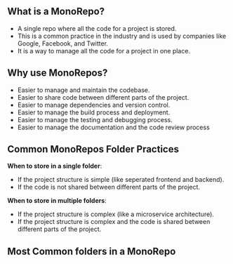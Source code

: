 ## What is a MonoRepo?

- A single repo where all the code for a project is stored.
- This is a common practice in the industry and is used by companies like Google, Facebook, and Twitter.
- It is a way to manage all the code for a project in one place.

## Why use MonoRepos?

- Easier to manage and maintain the codebase.
- Easier to share code between different parts of the project.
- Easier to manage dependencies and version control.
- Easier to manage the build process and deployment.
- Easier to manage the testing and debugging process.
- Easier to manage the documentation and the code review process

## Common MonoRepos Folder Practices

**When to store in a single folder**:

- If the project structure is simple (like seperated frontend and backend).
- If the code is not shared between different parts of the project.

**When to store in multiple folders**:

- If the project structure is complex (like a microservice architecture).
- If the project structure is complex and the code is shared between different parts of the project.

## Most Common folders in a MonoRepo

